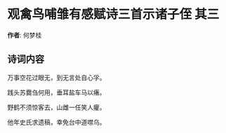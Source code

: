 # 观禽鸟哺雏有感赋诗三首示诸子侄  其三

**作者**: 何梦桂

## 诗词内容

万事空花过眼无，到无言处自心孚。

践头苏爨刍何用，垂耳盐车马以瘏。

野鹤不须惊客去，山雌一任笑人癯。

他年史氏求遗稿，幸免台中道噤乌。

